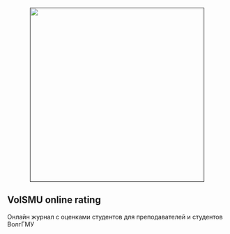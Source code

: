 <p align="center"><a href="" target="_blank"><img src="" width="400"></a></p>



## VolSMU online rating

Онлайн журнал с оценками студентов для преподавателей и студентов ВолгГМУ
